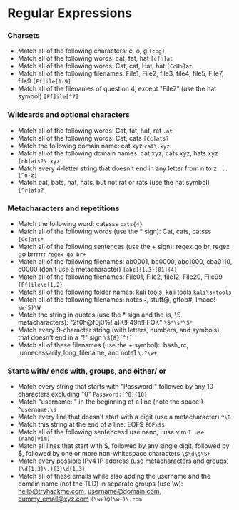 # Regular Expressions

### Charsets
- Match all of the following characters: c, o, g `[cog]`
- Match all of the following words: cat, fat, hat `[cfh]at`
- Match all of the following words: Cat, cat, Hat, hat `[CcHh]at`
- Match all of the following filenames: File1, File2, file3, file4, file5, File7, file9 `[Ff]ile[1-9]`
- Match all of the filenames of question 4, except "File7" (use the hat symbol) `[Ff]ile[^7]`

### Wildcards and optional characters
- Match all of the following words: Cat, fat, hat, rat `.at`
- Match all of the following words: Cat, cats `[Cc]ats?`
- Match the following domain name: cat.xyz `cat\.xyz`
- Match all of the following domain names: cat.xyz, cats.xyz, hats.xyz `[ch]ats?\.xyz`
- Match every 4-letter string that doesn't end in any letter from n to z `...[^n-z]`
- Match bat, bats, hat, hats, but not rat or rats (use the hat symbol) `[^r]ats?`

### Metacharacters and repetitions
- Match the following word: catssss `cats{4}`
- Match all of the following words (use the * sign): Cat, cats, catsss `[Cc]ats*`
- Match all of the following sentences (use the + sign): regex go br, regex go brrrrrr `regex go br+`
- Match all of the following filenames: ab0001, bb0000, abc1000, cba0110, c0000 (don't use a metacharacter) `[abc]{1,3}[01]{4}`
- Match all of the following filenames: File01, File2, file12, File20, File99 `[Ff]ile\d{1,2}`
- Match all of the following folder names: kali tools, kali     tools `kali\s+tools`
- Match all of the following filenames: notes~, stuff@, gtfob#, lmaoo! `\w{5}\W`
- Match the string in quotes (use the * sign and the \s, \S metacharacters): "2f0h@f0j0%!     a)K!F49h!FFOK" `\S*\s*\S*`
- Match every 9-character string (with letters, numbers, and symbols) that doesn't end in a "!" sign `\S{8}[^!]`
- Match all of these filenames (use the + symbol): .bash_rc, .unnecessarily_long_filename, and note1 `\.?\w+`

### Starts with/ ends with, groups, and either/ or
- Match every string that starts with "Password:" followed by any 10 characters excluding "0" `Password:[^0]{10}`
- Match "username: " in the beginning of a line (note the space!) `^username:\s`
- Match every line that doesn't start with a digit (use a metacharacter) `^\D`
- Match this string at the end of a line: EOF$ `EOF\$$`
- Match all of the following sentences:I use nano, I use vim `I use (nano|vim)`
- Match all lines that start with $, followed by any single digit, followed by $, followed by one or more non-whitespace characters `\$\d\$\S+`
- Match every possible IPv4 IP address (use metacharacters and groups) `(\d{1,3}\.){3}\d{1,3}`
- Match all of these emails while also adding the username and the domain name (not the TLD) in separate groups (use \w): hello@tryhackme.com, username@domain.com, dummy_email@xyz.com `(\w+)@(\w+)\.com`
